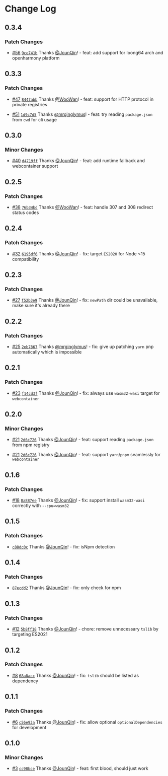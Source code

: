 # Change Log

## 0.3.4

### Patch Changes

- [#56](https://github.com/un-ts/napi-postinstall/pull/56) [`9ce741b`](https://github.com/un-ts/napi-postinstall/commit/9ce741b33e71f450a6537198ba9c0316ce4380de) Thanks [@JounQin](https://github.com/JounQin)! - feat: add support for loong64 arch and openharmony platform

## 0.3.3

### Patch Changes

- [#47](https://github.com/un-ts/napi-postinstall/pull/47) [`8447abb`](https://github.com/un-ts/napi-postinstall/commit/8447abbbd8cd8aa2640f7b0e58643f386f75eb78) Thanks [@WooWan](https://github.com/WooWan)! - feat: support for HTTP protocol in private registries

- [#51](https://github.com/un-ts/napi-postinstall/pull/51) [`1d9c7d5`](https://github.com/un-ts/napi-postinstall/commit/1d9c7d56ce5266046409167ba31fb9aa079c3d9e) Thanks [@mrginglymus](https://github.com/mrginglymus)! - feat: try reading `package.json` from `cwd` for cli usage

## 0.3.0

### Minor Changes

- [#40](https://github.com/un-ts/napi-postinstall/pull/40) [`d4719ff`](https://github.com/un-ts/napi-postinstall/commit/d4719ff3f0ab55381ef715d11d09ca537ab7a59e) Thanks [@JounQin](https://github.com/JounQin)! - feat: add runtime fallback and webcontainer support

## 0.2.5

### Patch Changes

- [#38](https://github.com/un-ts/napi-postinstall/pull/38) [`76b34bd`](https://github.com/un-ts/napi-postinstall/commit/76b34bd25c29e53bcbedf1c51de945b8b49234f1) Thanks [@WooWan](https://github.com/WooWan)! - feat: handle 307 and 308 redirect status codes

## 0.2.4

### Patch Changes

- [#32](https://github.com/un-ts/napi-postinstall/pull/32) [`6195df6`](https://github.com/un-ts/napi-postinstall/commit/6195df6f93c1418603e54c0ad8c3e9eea3b0f35b) Thanks [@JounQin](https://github.com/JounQin)! - fix: target `ES2020` for Node <15 compatibility

## 0.2.3

### Patch Changes

- [#27](https://github.com/un-ts/napi-postinstall/pull/27) [`f52b3e9`](https://github.com/un-ts/napi-postinstall/commit/f52b3e9c8056df85b4c16faab29c26bc830fe49a) Thanks [@JounQin](https://github.com/JounQin)! - fix: `newPath` dir could be unavailable, make sure it's already there

## 0.2.2

### Patch Changes

- [#25](https://github.com/un-ts/napi-postinstall/pull/25) [`2eb7867`](https://github.com/un-ts/napi-postinstall/commit/2eb78677ff0de44c01617f2f078a493251b73172) Thanks [@mrginglymus](https://github.com/mrginglymus)! - fix: give up patching `yarn` pnp automatically which is impossible

## 0.2.1

### Patch Changes

- [#23](https://github.com/un-ts/napi-postinstall/pull/23) [`f14cd3f`](https://github.com/un-ts/napi-postinstall/commit/f14cd3fe0d10445eb41c3c1df28d9f3378b38639) Thanks [@JounQin](https://github.com/JounQin)! - fix: always use `wasm32-wasi` target for `webcontainer`

## 0.2.0

### Minor Changes

- [#21](https://github.com/un-ts/napi-postinstall/pull/21) [`2d6c726`](https://github.com/un-ts/napi-postinstall/commit/2d6c726310885bb674ce5c93fb0c8b18a2261575) Thanks [@JounQin](https://github.com/JounQin)! - feat: support reading `package.json` from npm registry

- [#21](https://github.com/un-ts/napi-postinstall/pull/21) [`2d6c726`](https://github.com/un-ts/napi-postinstall/commit/2d6c726310885bb674ce5c93fb0c8b18a2261575) Thanks [@JounQin](https://github.com/JounQin)! - feat: support `yarn`/`pnpm` seamlessly for `webcontainer`

## 0.1.6

### Patch Changes

- [#18](https://github.com/un-ts/napi-postinstall/pull/18) [`8a887ee`](https://github.com/un-ts/napi-postinstall/commit/8a887eec5879cf495cc1e95cf80f26a422114b28) Thanks [@JounQin](https://github.com/JounQin)! - fix: support install `wasm32-wasi` correctly with `--cpu=wasm32`

## 0.1.5

### Patch Changes

- [`c88dc0c`](https://github.com/un-ts/napi-postinstall/commit/c88dc0cf96c82ca81b659eecc8a596ab28b8f686) Thanks [@JounQin](https://github.com/JounQin)! - fix: isNpm detection

## 0.1.4

### Patch Changes

- [`87ecdd2`](https://github.com/un-ts/napi-postinstall/commit/87ecdd2be320e0095efca493032d51e1c7b0136c) Thanks [@JounQin](https://github.com/JounQin)! - fix: only check for npm

## 0.1.3

### Patch Changes

- [#12](https://github.com/un-ts/napi-postinstall/pull/12) [`5b8ff18`](https://github.com/un-ts/napi-postinstall/commit/5b8ff180f09480a8a64726b6fc7547f34fa305b0) Thanks [@JounQin](https://github.com/JounQin)! - chore: remove unnecessary `tslib` by targeting ES2021

## 0.1.2

### Patch Changes

- [#8](https://github.com/un-ts/napi-postinstall/pull/8) [`68a8acc`](https://github.com/un-ts/napi-postinstall/commit/68a8accf944c72867a9543e6f198b962b5414109) Thanks [@JounQin](https://github.com/JounQin)! - fix: `tslib` should be listed as dependency

## 0.1.1

### Patch Changes

- [#6](https://github.com/un-ts/napi-postinstall/pull/6) [`c56e93a`](https://github.com/un-ts/napi-postinstall/commit/c56e93adbb2baa13293cdd587ff05d0f855a34c2) Thanks [@JounQin](https://github.com/JounQin)! - fix: allow optional `optionalDependencies` for development

## 0.1.0

### Minor Changes

- [#3](https://github.com/un-ts/napi-postinstall/pull/3) [`cc98bce`](https://github.com/un-ts/napi-postinstall/commit/cc98bced86bb7d5198a223f86ad25270426511e9) Thanks [@JounQin](https://github.com/JounQin)! - feat: first blood, should just work
